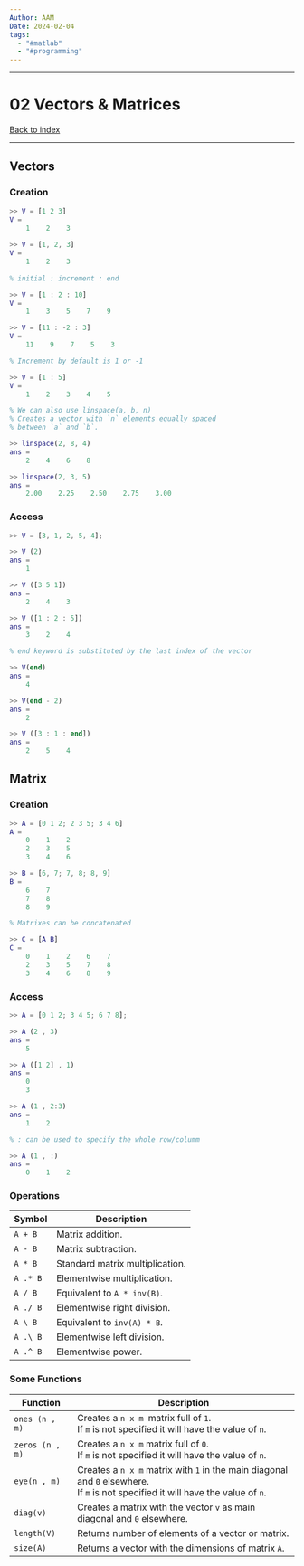 ```yaml
---
Author: AAM
Date: 2024-02-04
tags:
  - "#matlab"
  - "#programming"
---
```

---
# 02 Vectors & Matrices

[Back to index](../index.md)

---

## Vectors
### Creation

```matlab
>> V = [1 2 3]
V = 
	1    2    3
    
>> V = [1, 2, 3]
V = 
	1    2    3
	
% initial : increment : end

>> V = [1 : 2 : 10]
V = 
	1    3    5    7    9

>> V = [11 : -2 : 3]
V = 
	11    9    7    5    3

% Increment by default is 1 or -1

>> V = [1 : 5]
V = 
	1    2    3    4    5

% We can also use linspace(a, b, n)
% Creates a vector with `n` elements equally spaced
% between `a` and `b`. 

>> linspace(2, 8, 4)
ans = 
	2    4    6    8

>> linspace(2, 3, 5)
ans = 
	2.00    2.25    2.50    2.75    3.00
```

### Access

```matlab
>> V = [3, 1, 2, 5, 4];

>> V (2)
ans =
	1

>> V ([3 5 1])
ans =
	2    4    3

>> V ([1 : 2 : 5])
ans =
	3    2    4

% end keyword is substituted by the last index of the vector

>> V(end)
ans =
	4

>> V(end - 2)
ans =
	2

>> V ([3 : 1 : end])
ans =
	2    5    4
```

## Matrix
### Creation

```matlab
>> A = [0 1 2; 2 3 5; 3 4 6]
A =
	0    1    2
	2    3    5
	3    4    6

>> B = [6, 7; 7, 8; 8, 9]
B =
	6    7
	7    8
	8    9

% Matrixes can be concatenated

>> C = [A B]
C =
	0    1    2    6    7
	2    3    5    7    8
	3    4    6    8    9
```

### Access

```matlab
>> A = [0 1 2; 3 4 5; 6 7 8];

>> A (2 , 3)
ans =
	5

>> A ([1 2] , 1)
ans =
	0
	3

>> A (1 , 2:3)
ans =
	1    2

% : can be used to specify the whole row/columm

>> A (1 , :)
ans =
	0    1    2
```


### Operations

| Symbol | Description |
| ---- | ---- |
| `A + B` | Matrix addition.  |
| `A - B` | Matrix subtraction.  |
| `A * B` | Standard matrix multiplication. |
| `A .* B` | Elementwise multiplication. |
| `A / B` | Equivalent to `A * inv(B)`. |
| `A ./ B` | Elementwise right division. |
| `A \ B` | Equivalent to `inv(A) * B`. |
| `A .\ B` | Elementwise left division. |
| `A .^ B` | Elementwise power. |

### Some Functions

| Function | Description |
| ---- | ---- |
| `ones (n , m)` | Creates a `n x m `matrix full of `1`.<br>If `m` is not specified it will have the value of `n`. |
| `zeros (n , m)` | Creates a `n x m` matrix full of `0`.<br>If `m` is not specified it will have the value of `n`. |
| `eye(n , m)` | Creates a `n x m` matrix with `1` in the main diagonal and `0` elsewhere.<br>If `m` is not specified it will have the value of `n`. |
| `diag(v)` | Creates a matrix with the vector `v` as main diagonal and `0` elsewhere. |
| `length(V)` | Returns number of elements of a vector or matrix. |
| `size(A)` | Returns a vector with the dimensions of matrix `A`. |
